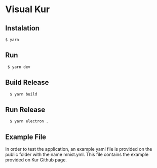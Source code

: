# Visual Kur

## Instalation 
 ``` $ yarn ```

## Run 
  
 ``` $ yarn dev```
  
## Build Release

```  $ yarn build```

## Run Release
  
```  $ yarn electron .```

## Example File
In order to test the application, an example yaml file is provided on the public folder with the name mnist.yml. This file contains the example provided on Kur Github page.
